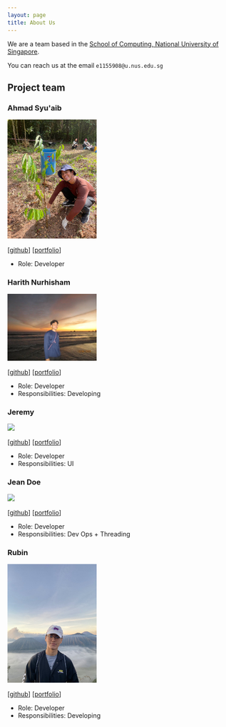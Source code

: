 ```yaml
---
layout: page
title: About Us
---
```


We are a team based in the [School of Computing, National University of Singapore](https://www.comp.nus.edu.sg).

You can reach us at the email `e1155908@u.nus.edu.sg`

## Project team

### Ahmad Syu'aib

<img src="images/ahmadsyuaib.png" width="200px">

[[github](https://github.com/ahmadsyuaib)]
[[portfolio](team/johndoe.md)]

* Role: Developer

### Harith Nurhisham

<img src="images/harithhh06.png" width="200px">

[[github](https://github.com/Harithhh06)]
[[portfolio](team/johndoe.md)]

* Role: Developer
* Responsibilities: Developing

### Jeremy

<img src="images/jereeemyyyy.png" width="200px">

[[github](http://github.com/jereeemyyyy)] [[portfolio](team/johndoe.md)]

* Role: Developer
* Responsibilities: UI

### Jean Doe

<img src="images/johndoe.png" width="200px">

[[github](http://github.com/johndoe)]
[[portfolio](team/johndoe.md)]

* Role: Developer
* Responsibilities: Dev Ops + Threading

### Rubin

<img src="images/rubinnn.png" width="200px">

[[github](http://github.com/rubinnn)]
[[portfolio](team/johndoe.md)]

* Role: Developer
* Responsibilities: Developing
